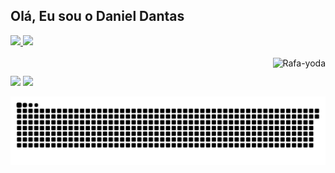 ## Olá, Eu sou o Daniel Dantas 
 <div>
  <a href="https://github.com/DanieldDantas">
  <img height="180em" src="https://github-readme-stats.vercel.app/api?username=DanieldDantas&show_icons=true&theme=dracula&include_all_commits=true&count_private=true"/>
  <img height="180em" src="https://github-readme-stats.vercel.app/api/top-langs/?username=DanieldDantas&layout=compact&langs_count=7&theme=dracula"/>
</div>
<div style="display: inline_block"><br>
  <img align="right" alt="Rafa-yoda" src="https://www.google.com/url?sa=i&url=https%3A%2F%2Fwww.deviantart.com%2Fjeanx-hedgehog%2Fart%2FSonic-Mania-Title-Intro-GIF-Shortened-Version-712111553&psig=AOvVaw3FJVLnwhfhD9V-bbI0ge_2&ust=1627956673008000&source=images&cd=vfe&ved=0CAoQjRxqFwoTCKjnhqyhkfICFQAAAAAdAAAAABAE">
</div>
  
  ##
 
<div> 
  <a href="https://instagram.com/daniel_ddantass" target="_blank"><img src="https://img.shields.io/badge/-Instagram-%23E4405F?style=for-the-badge&logo=instagram&logoColor=white" target="_blank"></a>
 <a href="https://discord.gg/G9GPg5SA75" target="_blank"><img src="https://img.shields.io/badge/Discord-7289DA?style=for-the-badge&logo=discord&logoColor=white" target="_blank"></a>  
 
  ![Snake animation](https://github.com/DanieldDantas/DanieldDantas/blob/output/github-contribution-grid-snake.svg)
 
</div>
